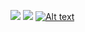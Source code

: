 ![](tetris.gif)
![](tetris2.gif)
[![Alt text](https://img.youtube.com/vi/_fQtxKmgJC8/0.jpg)](https://www.youtube.com/watch?v=_fQtxKmgJC8)
